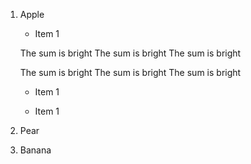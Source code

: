 
1. Apple 

   - Item 1

   The sum is bright
   The sum is bright
   The sum is bright

   The sum is bright
   The sum is bright
   The sum is bright

   - Item 1

   - Item 1

2. Pear  

3. Banana


